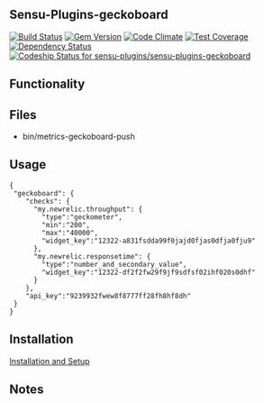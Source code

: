 ## Sensu-Plugins-geckoboard

[![Build Status](https://travis-ci.org/sensu-plugins/sensu-plugins-geckoboard.svg?branch=master)](https://travis-ci.org/sensu-plugins/sensu-plugins-geckoboard)
[![Gem Version](https://badge.fury.io/rb/sensu-plugins-geckoboard.svg)](http://badge.fury.io/rb/sensu-plugins-geckoboard)
[![Code Climate](https://codeclimate.com/github/sensu-plugins/sensu-plugins-geckoboard/badges/gpa.svg)](https://codeclimate.com/github/sensu-plugins/sensu-plugins-geckoboard)
[![Test Coverage](https://codeclimate.com/github/sensu-plugins/sensu-plugins-geckoboard/badges/coverage.svg)](https://codeclimate.com/github/sensu-plugins/sensu-plugins-geckoboard)
[![Dependency Status](https://gemnasium.com/sensu-plugins/sensu-plugins-geckoboard.svg)](https://gemnasium.com/sensu-plugins/sensu-plugins-geckoboard)
[ ![Codeship Status for sensu-plugins/sensu-plugins-geckoboard](https://codeship.com/projects/de09a350-edb4-0132-b6b1-1efd3f886df2/status?branch=master)](https://codeship.com/projects/84074)

## Functionality

## Files
 * bin/metrics-geckoboard-push

## Usage

```
{
 "geckoboard": {
    "checks": {
      "my.newrelic.throughput": {
        "type":"geckometer",
        "min":"200",
        "max":"40000",
        "widget_key":"12322-a831fsdda99f0jajd0fjas0dfja0fju9"
      },
      "my.newrelic.responsetime": {
        "type":"number_and_secondary_value",
        "widget_key":"12322-df2f2fw29f9jf9sdfsf02ihf020s0dhf"
      }
    },
    "api_key":"9239932fwew8f8777ff28fh8hf8dh"
 }
}
```

## Installation

[Installation and Setup](https://github.com/sensu-plugins/documentation/blob/master/user_docs/installation_instructions.md)

## Notes
